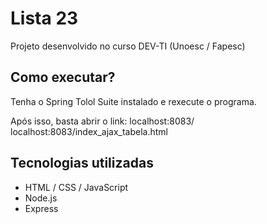 # Lista 23
Projeto desenvolvido no curso DEV-TI (Unoesc / Fapesc)

## Como executar?
Tenha o Spring Tolol Suite instalado e rexecute o programa.

Após isso, basta abrir o link: localhost:8083/
                               localhost:8083/index_ajax_tabela.html  

## Tecnologias utilizadas
- HTML / CSS / JavaScript
- Node.js
- Express
